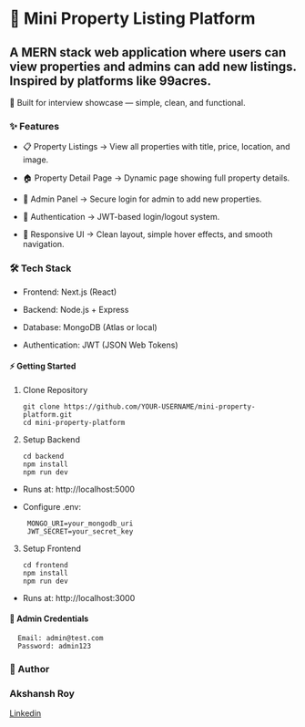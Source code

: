 # 🏡 Mini Property Listing Platform

## A MERN stack web application where users can view properties and admins can add new listings. Inspired by platforms like 99acres.

🚀 Built for interview showcase — simple, clean, and functional.

### ✨ Features

- 📋 Property Listings → View all properties with title, price, location, and image.

- 🏠 Property Detail Page → Dynamic page showing full property details.

- 🔑 Admin Panel → Secure login for admin to add new properties.

- 🔐 Authentication → JWT-based login/logout system.

- 🎨 Responsive UI → Clean layout, simple hover effects, and smooth navigation.




### 🛠️ Tech Stack

- Frontend: Next.js (React)

- Backend: Node.js + Express

- Database: MongoDB (Atlas or local)

- Authentication: JWT (JSON Web Tokens)

#### ⚡ Getting Started
1. Clone Repository

       git clone https://github.com/YOUR-USERNAME/mini-property-platform.git
       cd mini-property-platform
4. Setup Backend

       cd backend
       npm install
       npm run dev
   
- Runs at: http://localhost:5000
- Configure .env:

       MONGO_URI=your_mongodb_uri
       JWT_SECRET=your_secret_key
3. Setup Frontend

       cd frontend
       npm install
       npm run dev
- Runs at: http://localhost:3000
  
#### 🔑 Admin Credentials

      Email: admin@test.com
      Password: admin123
### 👤 Author
### Akshansh Roy
[Linkedin](https://www.linkedin.com/in/akshansh-r-a7946b2a5/)
